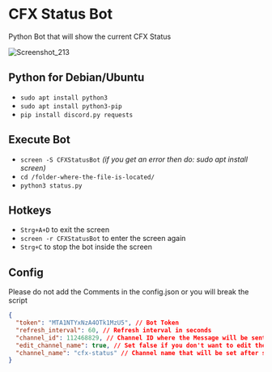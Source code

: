 # CFX Status Bot
Python Bot that will show the current CFX Status

![Screenshot_213](https://github.com/Musiker15/CFX-Status-Bot-V2/assets/49867381/0c44b506-1874-4152-92f8-f3767faf9a64)

## Python for Debian/Ubuntu
* `sudo apt install python3`
* `sudo apt install python3-pip`
* `pip install discord.py requests`
## Execute Bot
* `screen -S CFXStatusBot` *(if you get an error then do: sudo apt install screen)*
* `cd /folder-where-the-file-is-located/`
* `python3 status.py`

## Hotkeys
* `Strg+A+D` to exit the screen
* `screen -r CFXStatusBot` to enter the screen again
* `Strg+C` to stop the bot inside the screen

## Config
Please do not add the Comments in the config.json or you will break the script
```json
{
  "token": "MTA1NTYxNzA4OTk1MzU5", // Bot Token
  "refresh_interval": 60, // Refresh interval in seconds
  "channel_id": 112468829, // Channel ID where the Message will be sent
  "edit_channel_name": true, // Set false if you don't want to edit the channel
  "channel_name": "cfx-status" // Channel name that will be set after starting the Bot
}
```
